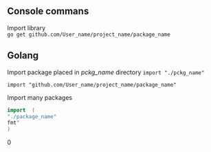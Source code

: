 ## Console commans
Import library  
```go get github.com/User_name/project_name/package_name```




## Golang
Import package placed in *pckg_name* directory
```import "./pckg_name"```

```import "github.com/User_name/project_name/package_name"```

Import many packages  
```Go 
import  (
"./package_name"  
fmt"
)
```

0
